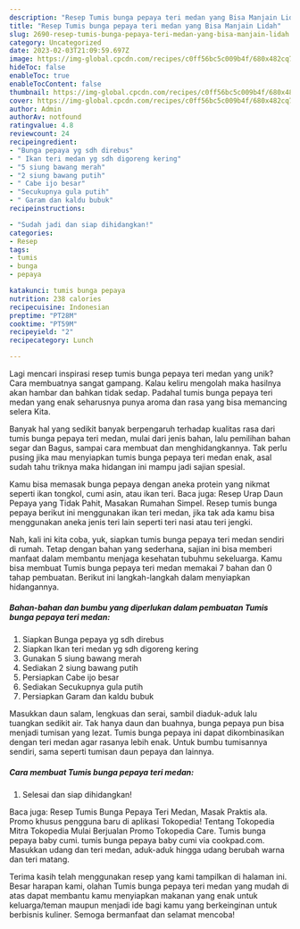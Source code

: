 ```yaml
---
description: "Resep Tumis bunga pepaya teri medan yang Bisa Manjain Lidah"
title: "Resep Tumis bunga pepaya teri medan yang Bisa Manjain Lidah"
slug: 2690-resep-tumis-bunga-pepaya-teri-medan-yang-bisa-manjain-lidah
category: Uncategorized
date: 2023-02-03T21:09:59.697Z
image: https://img-global.cpcdn.com/recipes/c0ff56bc5c009b4f/680x482cq70/tumis-bunga-pepaya-teri-medan-foto-resep-utama.jpg
hideToc: false
enableToc: true
enableTocContent: false
thumbnail: https://img-global.cpcdn.com/recipes/c0ff56bc5c009b4f/680x482cq70/tumis-bunga-pepaya-teri-medan-foto-resep-utama.jpg
cover: https://img-global.cpcdn.com/recipes/c0ff56bc5c009b4f/680x482cq70/tumis-bunga-pepaya-teri-medan-foto-resep-utama.jpg
author: Admin
authorAv: notfound
ratingvalue: 4.8
reviewcount: 24
recipeingredient:
- "Bunga pepaya yg sdh direbus"
- " Ikan teri medan yg sdh digoreng kering"
- "5 siung bawang merah"
- "2 siung bawang putih"
- " Cabe ijo besar"
- "Secukupnya gula putih"
- " Garam dan kaldu bubuk"
recipeinstructions:

- "Sudah jadi dan siap dihidangkan!"
categories:
- Resep
tags:
- tumis
- bunga
- pepaya

katakunci: tumis bunga pepaya 
nutrition: 238 calories
recipecuisine: Indonesian
preptime: "PT28M"
cooktime: "PT59M"
recipeyield: "2"
recipecategory: Lunch

---
```





Lagi mencari inspirasi resep tumis bunga pepaya teri medan yang unik? Cara membuatnya sangat gampang. Kalau keliru mengolah maka hasilnya akan hambar dan bahkan tidak sedap. Padahal tumis bunga pepaya teri medan yang enak seharusnya punya aroma dan rasa yang bisa memancing selera Kita.





Banyak hal yang sedikit banyak berpengaruh terhadap kualitas rasa dari tumis bunga pepaya teri medan, mulai dari jenis bahan, lalu pemilihan bahan segar dan Bagus, sampai cara membuat dan menghidangkannya. Tak perlu pusing jika mau menyiapkan tumis bunga pepaya teri medan enak,      asal sudah tahu triknya maka hidangan ini mampu jadi sajian spesial.














Kamu bisa memasak bunga pepaya dengan aneka protein yang nikmat seperti ikan tongkol, cumi asin, atau ikan teri. Baca juga: Resep Urap Daun Pepaya yang Tidak Pahit, Masakan Rumahan Simpel. Resep tumis bunga pepaya berikut ini menggunakan ikan teri medan, jika tak ada kamu bisa menggunakan aneka jenis teri lain seperti teri nasi atau teri jengki.






Nah, kali ini kita coba, yuk, siapkan tumis bunga pepaya teri medan sendiri di rumah. Tetap dengan bahan yang sederhana, sajian ini bisa memberi manfaat dalam membantu menjaga kesehatan tubuhmu sekeluarga. Kamu bisa membuat Tumis bunga pepaya teri medan memakai 7 bahan dan 0 tahap pembuatan. Berikut ini langkah-langkah dalam menyiapkan hidangannya.

<!--inarticleads1-->

##### Bahan-bahan dan bumbu yang diperlukan dalam pembuatan Tumis bunga pepaya teri medan:

1. Siapkan Bunga pepaya yg sdh direbus
1. Siapkan  Ikan teri medan yg sdh digoreng kering
1. Gunakan 5 siung bawang merah
1. Sediakan 2 siung bawang putih
1. Persiapkan  Cabe ijo besar
1. Sediakan Secukupnya gula putih
1. Persiapkan  Garam dan kaldu bubuk


Masukkan daun salam, lengkuas dan serai, sambil diaduk-aduk lalu tuangkan sedikit air. Tak hanya daun dan buahnya, bunga pepaya pun bisa menjadi tumisan yang lezat. Tumis bunga pepaya ini dapat dikombinasikan dengan teri medan agar rasanya lebih enak. Untuk bumbu tumisannya sendiri, sama seperti tumisan daun pepaya dan lainnya. 

<!--inarticleads2-->

##### Cara membuat Tumis bunga pepaya teri medan:


1. Selesai dan siap dihidangkan!

Baca juga: Resep Tumis Bunga Pepaya Teri Medan, Masak Praktis ala. Promo khusus pengguna baru di aplikasi Tokopedia! Tentang Tokopedia Mitra Tokopedia Mulai Berjualan Promo Tokopedia Care. Tumis bunga pepaya baby cumi. tumis bunga pepaya baby cumi via cookpad.com. Masukkan udang dan teri medan, aduk-aduk hingga udang berubah warna dan teri matang. 

Terima kasih telah menggunakan resep yang kami tampilkan di halaman ini. Besar harapan kami, olahan Tumis bunga pepaya teri medan yang mudah di atas dapat membantu kamu menyiapkan makanan yang enak untuk keluarga/teman maupun menjadi ide bagi kamu yang berkeinginan untuk berbisnis kuliner. Semoga bermanfaat dan selamat mencoba!
